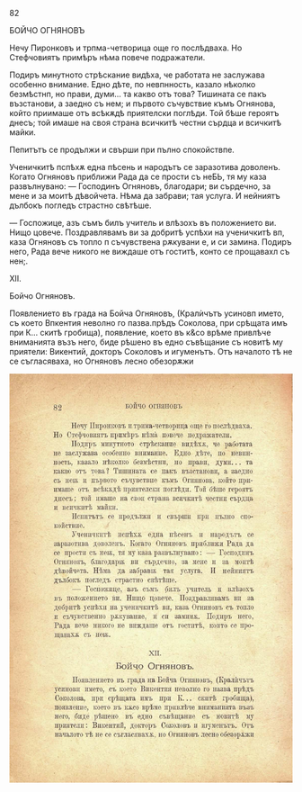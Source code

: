 ﻿82

БОЙЧО ОГНЯНОВЪ

Нечу Пиронковъ и трпма-четворица още го послѣдваха. Но Стефчовиятъ примѣръ нѣма повече подражатели.

Подиръ минутното стрѣскание видѣха, че работата не заслужава особенно внимание. Едно дѣте, по невпнность, казало нѣколко безмѣстнп, но прави, думи... та какво отъ това? Тишината се пакъ възстанови, а заедно съ нем; и първото съчувствие къмъ Огнянова, който приимаше отъ всѣкѫдѣ приятелски поглѣди. Той бѣше героятъ днесъ; той имаше на своя страна всичкитѣ честни сърдца и всичкитѣ майки.

Пепитътъ се продължи и свърши при пълно спокойствпе.

Ученичкитѣ пспѣхѫ една пѣсень и народътъ се заразотива доволенъ. Когато Огняновъ приближи Рада да се прости съ неБЬ, тя му каза развълнувано: — Господинъ Огняновъ, благодари; ви сърдечно, за мене и за моитѣ дѣвойчета. Нѣма да забрави; тая услуга. И нейниятъ дълбокъ погледъ страстно свѣтѣше.

— Госпожице, азъ съмъ билъ учитель и влѣзохъ въ положението ви. Нищо цовече. Поздравлявамъ ви за добритѣ успѣхи на ученичкитѣ вп, каза Огняновъ съ топло п съчувствена рѫкувани е, и си замина. Подиръ него, Рада вече никого не виждаше отъ гоститѣ, конто се прощавахл съ нен;.

XII.

Бойчо Огняновъ.

Появлението въ града на Бойча Огняновъ, (Кралѝчътъ усиновп името, съ което Впкентия неволно го пазва.прѣдъ Соколова, при срѣщата имъ при К... скитѣ гробища), появление, което въ к&со врѣме привлѣче вниманията възъ него, биде рѣшено въ едно съвѣщание съ новитѣ му приятели: Викентий, докторъ Соколовъ и игуменътъ. Отъ началото тѣ не се съгласяваха, но Огняновъ лесно обезорѫжи

![original](../images/097.jpg)

